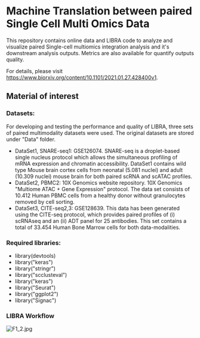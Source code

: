 # Machine Translation between paired Single Cell Multi Omics Data
This repository contains online data and LIBRA code to analyze and visualize paired Single-cell multiomics integration analysis and it's downstream analysis outputs. Metrics are also available for quantify outputs quality. 

For details, please visit https://www.biorxiv.org/content/10.1101/2021.01.27.428400v1.


## Material of interest


### Datasets:
For developing and testing the performance and quality of LIBRA, three sets of paired multimodality datasets were used. The original datasets are stored under "Data" folder.

- DataSet1, SNARE-seq1: GSE126074. SNARE-seq is a droplet-based single nucleus protocol which allows the simultaneous profiling of mRNA expression and chromatin accessibility. DataSet1 contains wild type Mouse brain cortex cells from neonatal (5.081 nuclei) and adult (10.309 nuclei) mouse brain for both paired scRNA and scATAC profiles.
- DataSet2, PBMC2: 10X Genomics website repository. 10X Genomics "Multiome ATAC + Gene Expression" protocol. The data set consists of 10.412 Human PBMC cells from a healthy donor without granulocytes removed by cell sorting.
- DataSet3, CITE-seq2,3: GSE128639. This data has been generated using the CITE-seq protocol, which provides paired profiles of (i) scRNAseq and an (ii) ADT panel for 25 antibodies. This set contains a total of 33.454 Human Bone Marrow cells for both data-modalities.


### Required libraries:
  - library(devtools)
  - library("keras")
  - library("stringr")
  - library("scclusteval")
  - library("keras")
  - library("Seurat")
  - library("ggplot2")
  - library("Signac") 


### LIBRA Workflow
![F1_2.jpg](https://github.com/TranslationalBioinformaticsUnit/LIBRA/blob/main/F1_2.jpg)



  
